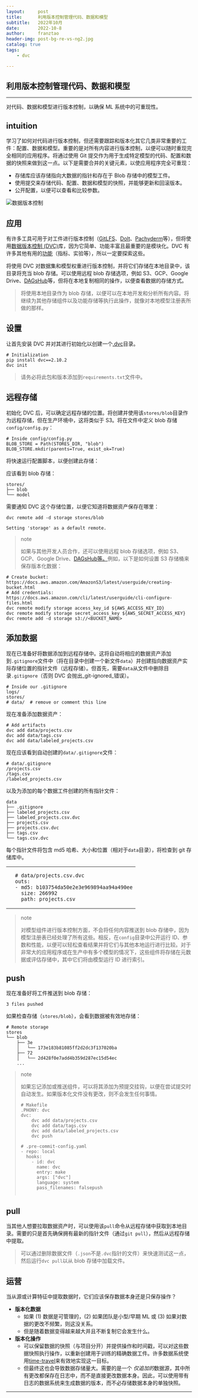 ```yaml
---
layout:     post
title:      利用版本控制管理代码、数据和模型
subtitle:   2022年10月
date:       2022-10-8
author:     franztao
header-img: post-bg-re-vs-ng2.jpg
catalog: true
tags:
    - dvc

---
```


## 利用版本控制管理代码、数据和模型

___

对代码、数据和模型进行版本控制，以确保 ML 系统中的可重现性。

## intuition

学习了如何对代码进行版本控制，但还需要跟踪和版本化其它几类非常重要的工件：配置、数据和模型。重要的是对所有内容进行版本控制，以便可以随时重现完全相同的应用程序。将通过使用 Git 提交作为用于生成特定模型的代码、配置和数据的快照来做到这一点。以下是需要合并的关键元素，以使应用程序完全可重现：

- 存储库应该存储指向大数据的指针和存在于 Blob 存储中的模型工件。
- 使用提交来存储代码、配置、数据和模型的快照，并能够更新和回滚版本。
- 公开配置，以便可以查看和比较参数。

![数据版本控制](https://madewithml.com/static/images/mlops/versioning/versioning.png)

## 应用

有许多工具可用于对工件进行版本控制（[GitLFS](https://git-lfs.github.com/)、[Dolt](https://github.com/dolthub/dolt)、[Pachyderm](https://www.pachyderm.com/)等），但将使用[数据版本控制 (DVC)](https://dvc.org/)库，因为它简单、功能丰富且最重要的是模块化。DVC 有许多其他有用的[功能](https://dvc.org/features)（指标、实验等），所以一定要探索这些。

将使用 DVC 对数据集和模型权重进行版本控制，并将它们存储在本地目录中，该目录将充当 blob 存储。可以使用远程 blob 存储选项，例如 S3、GCP、Google Drive、[DAGsHub](https://dagshub.com/)等，但将在本地复制相同的操作，以便查看数据的存储方式。

> 将使用本地目录作为 blob 存储，以便可以在本地开发和分析所有内容。将继续为其他存储组件以及功能存储等执行此操作，就像对本地模型注册表所做的那样。

## 设置

让首先安装 DVC 并对其进行初始化以创建一个[.dvc](https://github.com/GokuMohandas/mlops-course/tree/main/.dvc)目录。

```
# Initialization
pip install dvc==2.10.2
dvc init
```

> 请务必将此包和版本添加到`requirements.txt`文件中。

## 远程存储

初始化 DVC 后，可以确定远程存储的位置。将创建并使用该`stores/blob`目录作为远程存储，但在生产环境中，这将类似于 S3。将在文件中定义 blob 存储`config/config.py`：

```
# Inside config/config.py
BLOB_STORE = Path(STORES_DIR, "blob")
BLOB_STORE.mkdir(parents=True, exist_ok=True)
```

将快速运行配置脚本，以便创建此存储：

应该看到 blob 存储：

```
stores/
├── blob
└── model
```

需要通知 DVC 这个存储位置，以便它知道将数据资产保存在哪里：

```
dvc remote add -d storage stores/blob
```

```
Setting 'storage' as a default remote.
```

> note
> 
> 如果与其他开发人员合作，还可以使用远程 blob 存储选项，例如 S3、GCP、Google Drive、[DAGsHub等。](https://dagshub.com/)例如，以下是如何设置 S3 存储桶来保存版本化数据：

```
# Create bucket: https://docs.aws.amazon.com/AmazonS3/latest/userguide/creating-bucket.html
# Add credentials: https://docs.aws.amazon.com/cli/latest/userguide/cli-configure-files.html
dvc remote modify storage access_key_id ${AWS_ACCESS_KEY_ID}
dvc remote modify storage secret_access_key ${AWS_SECRET_ACCESS_KEY}
dvc remote add -d storage s3://<BUCKET_NAME>
```

## 添加数据

现在已准备好将数据添加到远程存储中。这将自动将相应的数据资产添加到`.gitignore`文件中（将在目录中创建一个新文件`data`）并创建指向数据资产实际存储位置的指针文件（远程存储）。但首先，需要`data`从文件中删除目录`.gitignore`（否则 DVC 会抛出_git-ignored_错误）。

```
# Inside our .gitignore
logs/
stores/
# data/  # remove or comment this line
```

现在准备添加数据资产：

```
# Add artifacts
dvc add data/projects.csv
dvc add data/tags.csv
dvc add data/labeled_projects.csv
```

现在应该看到自动创建的`data/.gitignore`文件：

```
# data/.gitignore
/projects.csv
/tags.csv
/labeled_projects.csv
```

以及为添加的每个数据工件创建的所有指针文件：

```
data
├── .gitignore
├── labeled_projects.csv
├── labeled_projects.csv.dvc
├── projects.csv
├── projects.csv.dvc
├── tags.csv
└── tags.csv.dvc
```

每个指针文件将包含 md5 哈希、大小和位置（相对于`data`目录），将检查到 git 存储库中。

<table><tbody><tr><td></td><td><div><pre id="__code_11"><span></span><code><span># data/projects.csv.dvc</span><span></span>
<span>outs</span><span>:</span><span></span>
<span>-</span><span> </span><span>md5</span><span>:</span><span> </span><span>b103754da50e2e3e969894aa94a490ee</span><span></span>
<span>  </span><span>size</span><span>:</span><span> </span><span>266992</span><span></span>
<span>  </span><span>path</span><span>:</span><span> </span><span>projects.csv</span><span></span>
</code></pre></div></td></tr></tbody></table>

> note
> 
> 对模型组件进行版本控制方面，不会将任何内容推送到 blob 存储中，因为模型注册表已经处理了所有这些。相反，在`config`目录中公开运行 ID、参数和性能，以便可以轻松查看结果并将它们与其他本地运行进行比较。对于非常大的应用程序或在生产中有多个模型的情况下，这些组件将存储在元数据或评估存储中，其中它们将由模型运行 ID 进行索引。

## push

现在准备好将工件推送到 blob 存储：

```
3 files pushed
```

如果检查存储（`stores/blob`），会看到数据被有效地存储：

```
# Remote storage
stores
└── blob
    ├── 3e
    │   └── 173e183b81085ff2d2dc3f137020ba
    ├── 72
    │   └── 2d428f0e7add4b359d287ec15d54ec
    ...
```

>  note
> 
> 如果忘记添加或推送组件，可以将其添加为预提交挂钩，以便在尝试提交时自动发生。如果版本化文件没有更改，则不会发生任何事情。
> 
> ```
> # Makefile
> .PHONY: dvc
> dvc:
>     dvc add data/projects.csv
>     dvc add data/tags.csv
>     dvc add data/labeled_projects.csv
>     dvc push
> 
> # .pre-commit-config.yaml
> - repo: local
>   hooks:
>     - id: dvc
>       name: dvc
>       entry: make
>       args: ["dvc"]
>       language: system
>       pass_filenames: falsepush
> 
> 
> ```





## pull

当其他人想要拉取数据资产时，可以使用该`pull`命令从远程存储中获取到本地目录。需要的只是首先确保拥有最新的指针文件（通过`git pull`），然后从远程存储中提取。

> 可以通过删除数据文件（`.json`不是`.dvc`指针的文件）来快速测试这一点，然后运行`dvc pull`以从 blob 存储中加载文件。

## 运营

当从源或计算特征中提取数据时，它们应该保存数据本身还是只保存操作？

- **版本化数据**
  - 如果 (1) 数据是可管理的，(2) 如果团队是小型/早期 ML 或 (3) 如果对数据的更改不频繁，则这没关系。
  - 但是随着数据变得越来越大并且不断复制它会发生什么。
- **版本化操作**
  - 可以保留数据的快照（与项目分开）并提供操作和时间戳，可以对这些数据快照执行操作，以重新创建用于训练的精确数据工件。许多数据系统使用[time-travel](https://docs.snowflake.com/en/user-guide/data-time-travel.html)来有效地实现这一目标。
  - 但最终这也会导致数据存储量大。需要的是一个 *仅追加的*数据源，其中所有更改都保存在日志中，而不是直接更改数据本身。因此，可以使用带有日志的数据系统来生成数据的版本，而不必存储数据本身的单独快照。

___